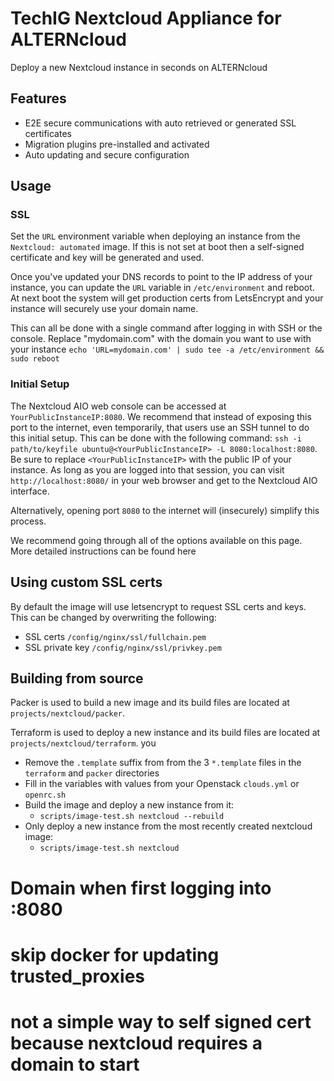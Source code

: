 # TechIG Nextcloud Appliance for ALTERNcloud
Deploy a new Nextcloud instance in seconds on ALTERNcloud

## Features
* E2E secure communications with auto retrieved or generated SSL certificates
* Migration plugins pre-installed and activated
* Auto updating and secure configuration

## Usage
### SSL
Set the `URL` environment variable when deploying an instance from the `Nextcloud: automated` image. If this is not set at boot then a self-signed certificate and key will be generated and used.

Once you've updated your DNS records to point to the IP address of your instance, you can update the `URL` variable in `/etc/environment` and reboot. At next boot the system will get production certs from LetsEncrypt and your instance will securely use your domain name.

This can all be done with a single command after logging in with SSH or the console.  Replace "mydomain.com" with the domain you want to use with your instance
`echo 'URL=mydomain.com' | sudo tee -a /etc/environment && sudo reboot`

### Initial Setup
The Nextcloud AIO web console can be accessed at `YourPublicInstanceIP:8080`.  We recommend that instead of exposing this port to the internet, even temporarily, that users use an SSH tunnel to do this initial setup.  This can be done with the following command: `ssh -i path/to/keyfile ubuntu@<YourPublicInstanceIP> -L 8080:localhost:8080`.  Be sure to replace `<YourPublicInstanceIP>` with the public IP of your instance.  As long as you are logged into that session, you can visit `http://localhost:8080/` in your web browser and get to the Nextcloud AIO interface.  

Alternatively, opening port `8080` to the internet will (insecurely) simplify this process.

We recommend going through all of the options available on this page.  More detailed instructions can be found here

## Using custom SSL certs
By default the image will use letsencrypt to request SSL certs and keys. This can be changed by overwriting the following:
* SSL certs `/config/nginx/ssl/fullchain.pem`
* SSL private key `/config/nginx/ssl/privkey.pem`

## Building from source
Packer is used to build a new image and its build files are located at `projects/nextcloud/packer`.

Terraform is used to deploy a new instance and its build files are located at `projects/nextcloud/terraform`.
you
* Remove the `.template` suffix from from the 3 `*.template` files in the `terraform` and `packer` directories
* Fill in the variables with values from your Openstack `clouds.yml` or `openrc.sh`
* Build the image and deploy a new instance from it:
    * `scripts/image-test.sh nextcloud --rebuild`
* Only deploy a new instance from the most recently created nextcloud image:
    * `scripts/image-test.sh nextcloud`

# Domain when first logging into :8080
# skip docker for updating trusted_proxies
# not a simple way to self signed cert because nextcloud requires a domain to start
